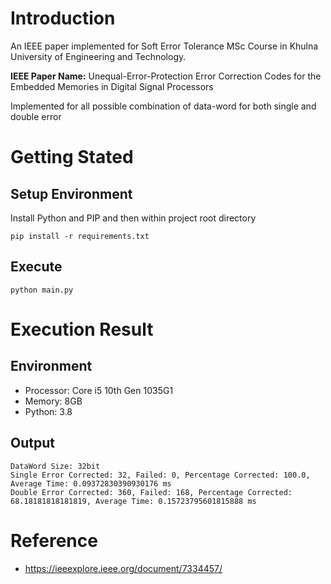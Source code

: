 # Introduction

An IEEE paper implemented for Soft Error Tolerance MSc Course in Khulna University of Engineering and Technology.

**IEEE Paper Name:** Unequal-Error-Protection Error Correction Codes for the Embedded Memories in Digital Signal Processors 

Implemented for all possible combination of data-word for both single and double error

# Getting Stated

## Setup Environment

Install Python and PIP and then within project root directory
 
    pip install -r requirements.txt
    
## Execute

    python main.py

# Execution Result

## Environment

- Processor: Core i5 10th Gen 1035G1
- Memory: 8GB 
- Python: 3.8

## Output

    DataWord Size: 32bit
    Single Error Corrected: 32, Failed: 0, Percentage Corrected: 100.0, Average Time: 0.09372830390930176 ms
    Double Error Corrected: 360, Failed: 168, Percentage Corrected: 68.18181818181819, Average Time: 0.15723795601815888 ms

# Reference

- https://ieeexplore.ieee.org/document/7334457/
